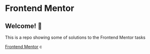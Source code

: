 ﻿# Frontend Mentor 
 
## Welcome! 👋

This is a repo showing some of solutions to the Frontend Mentor tasks

[Frontend Mentor](https://www.frontendmentor.io) c
